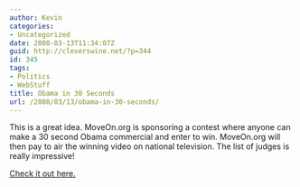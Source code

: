 ```yaml
---
author: Kevin
categories:
- Uncategorized
date: 2008-03-13T11:34:07Z
guid: http://cleverswine.net/?p=344
id: 345
tags:
- Politics
- WebStuff
title: Obama in 30 Seconds
url: /2008/03/13/obama-in-30-seconds/
---
```


This is a great idea. MoveOn.org is sponsoring a contest where anyone can make a 30 second Obama commercial and enter to win. MoveOn.org will then pay to air the winning video on national television. The list of judges is really impressive!

[Check it out here.](http://www.obamain30seconds.org/)